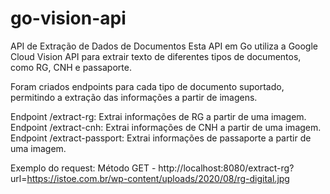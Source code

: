 # go-vision-api

API de Extração de Dados de Documentos Esta API em Go utiliza a Google Cloud Vision API para extrair texto de diferentes tipos de documentos, como RG, CNH e passaporte.

Foram criados endpoints para cada tipo de documento suportado, permitindo a extração das informações a partir de imagens.

Endpoint /extract-rg: Extrai informações de RG a partir de uma imagem. 
Endpoint /extract-cnh: Extrai informações de CNH a partir de uma imagem. 
Endpoint /extract-passport: Extrai informações de passaporte a partir de uma imagem.

Exemplo do request: Método GET - http://localhost:8080/extract-rg?url=https://istoe.com.br/wp-content/uploads/2020/08/rg-digital.jpg
